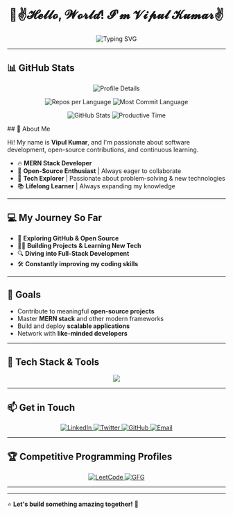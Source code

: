 <h1 align="center">🚀✌𝓗𝓮𝓵𝓵𝓸, 𝓦𝓸𝓻𝓵𝓭! 𝓘'𝓶 𝓥𝓲𝓹𝓾𝓵 𝓚𝓾𝓶𝓪𝓻✌</h1>

<p align="center">
  <img src="https://readme-typing-svg.herokuapp.com?font=Fira+Code&size=22&pause=1000&color=F7B500&center=true&vCenter=true&width=435&lines=🔥P̳̿͟͞a̳̿͟͞s̳̿͟͞s̳̿͟͞i̳̿͟͞o̳̿͟͞n̳̿͟͞a̳̿͟͞t̳̿͟͞e̳̿͟͞+M̳̿͟͞E̳̿͟͞R̳̿͟͞N̳̿͟͞+S̳̿͟͞t̳̿͟͞a̳̿͟͞c̳̿͟͞k̳̿͟͞+D̳̿͟͞e̳̿͟͞v̳̿͟͞e̳̿͟͞l̳̿͟͞o̳̿͟͞p̳̿͟͞e̳̿͟͞r̳̿͟͞🔥;🤝🅾🅿🅴🅽+🆂🅾🆄🆁🅲🅴+🅴🅽🆃🅷🆄🆂🅸🅰🆂🆃🤝;✌🎯𝓣𝓮𝓬𝓱+𝓔𝔁𝓹𝓵𝓸𝓻𝓮𝓻🎯✌;📚L̳̿͟͞i̳̿͟͞f̳̿͟͞e̳̿͟͞l̳̿͟͞o̳̿͟͞n̳̿͟͞g̳̿͟͞+L̳̿͟͞e̳̿͟͞a̳̿͟͞r̳̿͟͞n̳̿͟͞e̳̿͟͞r̳̿͟͞📚;" alt="Typing SVG" />
</p>

---
## 📊 GitHub Stats

<p align="center">
  <img src="http://github-profile-summary-cards.vercel.app/api/cards/profile-details?username=vip-coder1&theme=apprentice" alt="Profile Details" />
</p>

<p align="center">
  <img src="http://github-profile-summary-cards.vercel.app/api/cards/repos-per-language?username=vip-coder1&theme=apprentice" alt="Repos per Language" />
  <img src="http://github-profile-summary-cards.vercel.app/api/cards/most-commit-language?username=vip-coder1&theme=apprentice" alt="Most Commit Language" />
</p>

<p align="center">
  <img src="http://github-profile-summary-cards.vercel.app/api/cards/stats?username=vip-coder1&theme=apprentice" alt="GitHub Stats" />
  <img src="http://github-profile-summary-cards.vercel.app/api/cards/productive-time?username=vip-coder1&theme=apprentice&utcOffset=8" alt="Productive Time" />
</p>
## 🌟 About Me

Hi! My name is **Vipul Kumar**, and I'm passionate about software development, open-source contributions, and continuous learning.

- 🔥 **MERN Stack Developer**
- 🤝 **Open-Source Enthusiast** | Always eager to collaborate
- 🎯 **Tech Explorer** | Passionate about problem-solving & new technologies
- 📚 **Lifelong Learner** | Always expanding my knowledge

---

## 💻 My Journey So Far

- 🚀 **Exploring GitHub & Open Source**
- 👨‍💻 **Building Projects & Learning New Tech**
- 🔍 **Diving into Full-Stack Development**
- 🛠 **Constantly improving my coding skills**

---

## 🎯 Goals

- Contribute to meaningful **open-source projects**
- Master **MERN stack** and other modern frameworks
- Build and deploy **scalable applications**
- Network with **like-minded developers**

---

## 🚀 Tech Stack & Tools

<p align="center">
  <img src="https://skillicons.dev/icons?i=html,css,js,ts,react,redux,nextjs,nodejs,express,mongodb,postgresql,tailwind,bootstrap,git,github,linux,c,cpp,java,python" />
</p>

---

## 📫 Get in Touch

<p align="center">
  <a href="https://linkedin.com/in/vip-coder">
    <img src="https://img.shields.io/badge/LinkedIn-blue?style=for-the-badge&logo=linkedin" alt="LinkedIn" />
  </a>
  <a href="https://twitter.com/vip_coder">
    <img src="https://img.shields.io/badge/Twitter-white?style=for-the-badge&logo=twitter" alt="Twitter" />
  </a>
  <a href="https://github.com/vip-coder1">
    <img src="https://img.shields.io/badge/GitHub-grey?style=for-the-badge&logo=github" alt="GitHub" />
  </a>
  <a href="mailto:vipulmth1@gmail.com">
    <img src="https://img.shields.io/badge/Gmail-red?style=for-the-badge&logo=gmail" alt="Email" />
  </a>
</p>

---

## 🏆 Competitive Programming Profiles

<p align="center">
  <a href="https://leetcode.com/vip-coder" target="_blank">
    <img src="https://img.shields.io/badge/LeetCode-black?style=for-the-badge&logo=leetcode" alt="LeetCode" />
  </a>
  <a href="https://auth.geeksforgeeks.org/user/vipulzii8" target="_blank">
    <img src="https://img.shields.io/badge/GFG-green?style=for-the-badge&logo=geeksforgeeks" alt="GFG" />
  </a>
</p>

---



---

⭐️ **Let's build something amazing together!** 🚀
